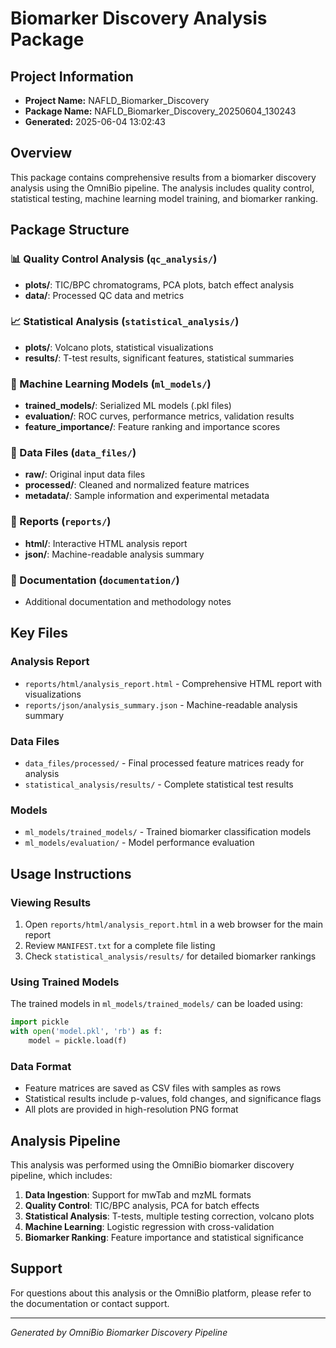 # Biomarker Discovery Analysis Package

## Project Information
- **Project Name:** NAFLD_Biomarker_Discovery
- **Package Name:** NAFLD_Biomarker_Discovery_20250604_130243
- **Generated:** 2025-06-04 13:02:43

## Overview
This package contains comprehensive results from a biomarker discovery analysis using the OmniBio pipeline. The analysis includes quality control, statistical testing, machine learning model training, and biomarker ranking.

## Package Structure

### 📊 Quality Control Analysis (`qc_analysis/`)
- **plots/**: TIC/BPC chromatograms, PCA plots, batch effect analysis
- **data/**: Processed QC data and metrics

### 📈 Statistical Analysis (`statistical_analysis/`)
- **plots/**: Volcano plots, statistical visualizations
- **results/**: T-test results, significant features, statistical summaries

### 🤖 Machine Learning Models (`ml_models/`)
- **trained_models/**: Serialized ML models (.pkl files)
- **evaluation/**: ROC curves, performance metrics, validation results
- **feature_importance/**: Feature ranking and importance scores

### 📁 Data Files (`data_files/`)
- **raw/**: Original input data files
- **processed/**: Cleaned and normalized feature matrices
- **metadata/**: Sample information and experimental metadata

### 📄 Reports (`reports/`)
- **html/**: Interactive HTML analysis report
- **json/**: Machine-readable analysis summary

### 📖 Documentation (`documentation/`)
- Additional documentation and methodology notes

## Key Files

### Analysis Report
- `reports/html/analysis_report.html` - Comprehensive HTML report with visualizations
- `reports/json/analysis_summary.json` - Machine-readable analysis summary

### Data Files
- `data_files/processed/` - Final processed feature matrices ready for analysis
- `statistical_analysis/results/` - Complete statistical test results

### Models
- `ml_models/trained_models/` - Trained biomarker classification models
- `ml_models/evaluation/` - Model performance evaluation

## Usage Instructions

### Viewing Results
1. Open `reports/html/analysis_report.html` in a web browser for the main report
2. Review `MANIFEST.txt` for a complete file listing
3. Check `statistical_analysis/results/` for detailed biomarker rankings

### Using Trained Models
The trained models in `ml_models/trained_models/` can be loaded using:

```python
import pickle
with open('model.pkl', 'rb') as f:
    model = pickle.load(f)
```

### Data Format
- Feature matrices are saved as CSV files with samples as rows
- Statistical results include p-values, fold changes, and significance flags
- All plots are provided in high-resolution PNG format

## Analysis Pipeline

This analysis was performed using the OmniBio biomarker discovery pipeline, which includes:

1. **Data Ingestion**: Support for mwTab and mzML formats
2. **Quality Control**: TIC/BPC analysis, PCA for batch effects
3. **Statistical Analysis**: T-tests, multiple testing correction, volcano plots
4. **Machine Learning**: Logistic regression with cross-validation
5. **Biomarker Ranking**: Feature importance and statistical significance

## Support

For questions about this analysis or the OmniBio platform, please refer to the documentation or contact support.

---
*Generated by OmniBio Biomarker Discovery Pipeline*
